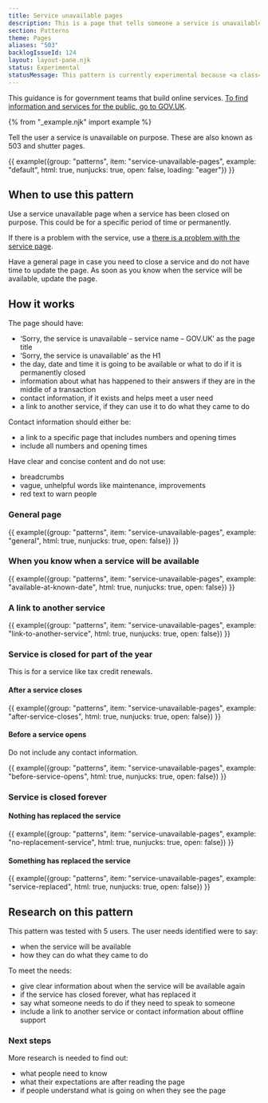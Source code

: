 ```yaml
---
title: Service unavailable pages
description: This is a page that tells someone a service is unavailable. It should say when the service will be available or what to do if it is permanently closed
section: Patterns
theme: Pages
aliases: "503"
backlogIssueId: 124
layout: layout-pane.njk
status: Experimental
statusMessage: This pattern is currently experimental because <a class="govuk-link" href="#research-on-this-pattern">more research</a> is needed to validate it.
---
```


This guidance is for government teams that build online services. [To find information and services for the public, go to GOV.UK](https://www.gov.uk/).

{% from "_example.njk" import example %}

Tell the user a service is unavailable on purpose. These are also known as 503 and shutter pages.

{{ example({group: "patterns", item: "service-unavailable-pages", example: "default", html: true, nunjucks: true, open: false, loading: "eager"}) }}

## When to use this pattern

Use a service unavailable page when a service has been closed on purpose. This could be for a specific period of time or permanently.

If there is a problem with the service, use a [there is a problem with the service page](/patterns/problem-with-the-service-pages/).

Have a general page in case you need to close a service and do not have time to update the page. As soon as you know when the service will be available, update the page.

## How it works

The page should have:

- ‘Sorry, the service is unavailable – service name – GOV.UK’ as the page title
- ‘Sorry, the service is unavailable’ as the H1
- the day, date and time it is going to be available or what to do if it is permanently closed
- information about what has happened to their answers if they are in the middle of a transaction
- contact information, if it exists and helps meet a user need
- a link to another service, if they can use it to do what they came to do

Contact information should either be:

- a link to a specific page that includes numbers and opening times
- include all numbers and opening times

Have clear and concise content and do not use:

- breadcrumbs
- vague, unhelpful words like maintenance, improvements
- red text to warn people

### General page

{{ example({group: "patterns", item: "service-unavailable-pages", example: "general", html: true, nunjucks: true, open: false}) }}

### When you know when a service will be available

{{ example({group: "patterns", item: "service-unavailable-pages", example: "available-at-known-date", html: true, nunjucks: true, open: false}) }}

### A link to another service

{{ example({group: "patterns", item: "service-unavailable-pages", example: "link-to-another-service", html: true, nunjucks: true, open: false}) }}

### Service is closed for part of the year

This is for a service like tax credit renewals.

#### After a service closes

{{ example({group: "patterns", item: "service-unavailable-pages", example: "after-service-closes", html: true, nunjucks: true, open: false}) }}

#### Before a service opens

Do not include any contact information.

{{ example({group: "patterns", item: "service-unavailable-pages", example: "before-service-opens", html: true, nunjucks: true, open: false}) }}

### Service is closed forever

#### Nothing has replaced the service

{{ example({group: "patterns", item: "service-unavailable-pages", example: "no-replacement-service", html: true, nunjucks: true, open: false}) }}

#### Something has replaced the service

{{ example({group: "patterns", item: "service-unavailable-pages", example: "service-replaced", html: true, nunjucks: true, open: false}) }}

## Research on this pattern

This pattern was tested with 5 users. The user needs identified were to say:

- when the service will be available
- how they can do what they came to do

To meet the needs:

- give clear information about when the service will be available again
- if the service has closed forever, what has replaced it
- say what someone needs to do if they need to speak to someone
- include a link to another service or contact information about offline support

### Next steps

More research is needed to find out:

- what people need to know
- what their expectations are after reading the page
- if people understand what is going on when they see the page
